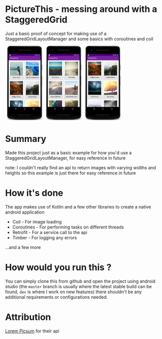 # PictureThis - messing around with a StaggeredGrid

Just a basic proof of concept for making use of a StaggeredGridLayoutManager and some basics with coroutines and coil

<img src="art/image1.png" width="25%" /><img src="art/image2.png" width="25%" /><img src="art/image3.png" width="25%" />

# Summary
Made this project just as a basic example for how you'd use a StaggeredGridLayoutManager, for easy reference in future

note: I couldn't really find an api to return images with varying widths and heights so this example is just there for easy reference in future 

# How it's done
The app makes use of Kotlin and a few other libraries to create a native android application 

- Coil - For image loading
- Coroutines - For performing tasks on different threads
- Retrofit - For a service call to the api
- Timber - For logging any errors

...and a few more

# How would you run this ? 

You can simply clone this from github and open the project using android studio (the `master` branch is usually where the latest stable build can be found, `dev` is where I work on new features)  there shouldn't be any additional requirements or configurations needed.

# Attribution
[Lorem Picsum](https://picsum.photos) for their api 
